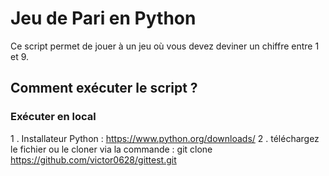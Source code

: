 # Jeu de Pari en Python
Ce script permet de jouer à un jeu où vous devez deviner un chiffre entre 1 et 9.

## Comment exécuter le script ?

### Exécuter en local
1 . Installateur Python : https://www.python.org/downloads/
2 . téléchargez le fichier ou le cloner via la commande : git clone https://github.com/victor0628/gittest.git